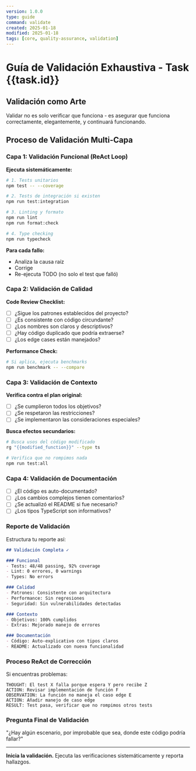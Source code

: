 ```yaml
---
version: 1.0.0
type: guide
command: validate
created: 2025-01-18
modified: 2025-01-18
tags: [core, quality-assurance, validation]
---
```


# Guía de Validación Exhaustiva - Task {{task.id}}

## Validación como Arte

Validar no es solo verificar que funciona - es asegurar que funciona 
correctamente, elegantemente, y continuará funcionando.

## Proceso de Validación Multi-Capa

### Capa 1: Validación Funcional (ReAct Loop)

**Ejecuta sistemáticamente:**

```bash
# 1. Tests unitarios
npm test -- --coverage

# 2. Tests de integración si existen  
npm run test:integration

# 3. Linting y formato
npm run lint
npm run format:check

# 4. Type checking
npm run typecheck
```

**Para cada fallo:**
- Analiza la causa raíz
- Corrige
- Re-ejecuta TODO (no solo el test que falló)

### Capa 2: Validación de Calidad

**Code Review Checklist:**
- [ ] ¿Sigue los patrones establecidos del proyecto?
- [ ] ¿Es consistente con código circundante?
- [ ] ¿Los nombres son claros y descriptivos?
- [ ] ¿Hay código duplicado que podría extraerse?
- [ ] ¿Los edge cases están manejados?

**Performance Check:**
```bash
# Si aplica, ejecuta benchmarks
npm run benchmark -- --compare
```

### Capa 3: Validación de Contexto

**Verifica contra el plan original:**
- [ ] ¿Se cumplieron todos los objetivos?
- [ ] ¿Se respetaron las restricciones?
- [ ] ¿Se implementaron las consideraciones especiales?

**Busca efectos secundarios:**
```bash
# Busca usos del código modificado
rg "{{modified_function}}" --type ts

# Verifica que no rompimos nada
npm run test:all
```

### Capa 4: Validación de Documentación

- [ ] ¿El código es auto-documentado?
- [ ] ¿Los cambios complejos tienen comentarios?
- [ ] ¿Se actualizó el README si fue necesario?
- [ ] ¿Los tipos TypeScript son informativos?

### Reporte de Validación

Estructura tu reporte así:
```markdown
## Validación Completa ✓

### Funcional
- Tests: 48/48 passing, 92% coverage
- Lint: 0 errores, 0 warnings
- Types: No errors

### Calidad  
- Patrones: Consistente con arquitectura
- Performance: Sin regresiones
- Seguridad: Sin vulnerabilidades detectadas

### Contexto
- Objetivos: 100% cumplidos
- Extras: Mejorado manejo de errores

### Documentación
- Código: Auto-explicativo con tipos claros
- README: Actualizado con nueva funcionalidad
```

### Proceso ReAct de Corrección

Si encuentras problemas:

```
THOUGHT: El test X falla porque espera Y pero recibe Z
ACTION: Revisar implementación de función F
OBSERVATION: La función no maneja el caso edge E
ACTION: Añadir manejo de caso edge
RESULT: Test pasa, verificar que no rompimos otros tests
```

### Pregunta Final de Validación

"¿Hay algún escenario, por improbable que sea, donde este código podría fallar?"

---

**Inicia la validación.** Ejecuta las verificaciones sistemáticamente y reporta hallazgos.